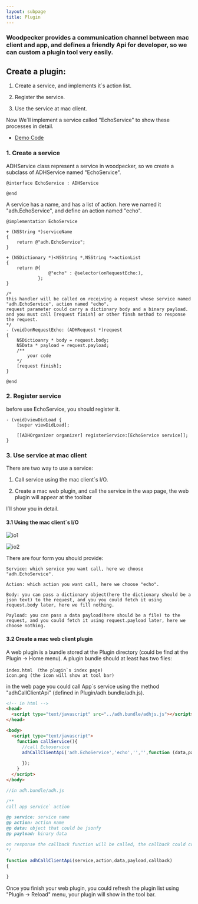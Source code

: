 ```yaml
---
layout: subpage
title: Plugin
---
```


### Woodpecker provides a communication channel between mac client and app, and defines a friendly Api for developer, so we can custom a plugin tool very easily.




## Create a plugin:

 1. Create a service, and implements it`s action list.

 2. Register the service.

 3. Use the service at mac client.



Now We`ll implement a service called "EchoService" to show these processes in detail. 


 - [Demo Code](https://github.com/appwoodpecker/woodpecker-ios)

### 1. Create a service

ADHService class represent a service in woodpecker, so we create a subclass of ADHService named "EchoService".

```
@interface EchoService : ADHService

@end

```

A service has a name, and has a list of action.
here we named it "adh.EchoService", and define an action named "echo".

```
@implementation EchoService

+ (NSString *)serviceName
{
    return @"adh.EchoService";
}

+ (NSDictionary *)<NSString *,NSString *>actionList
{
    return @{
            	@"echo" : @selector(onRequestEcho:), 
            };
}

/*
this handler will be called on receiving a request whose service named "adh.EchoService", action named "echo". 
request parameter could carry a dictionary body and a binary payload.
and you must call [request finish] or other finsh method to response the request.
*/
- (void)onRequestEcho: (ADHRequest *)request
{
    NSDictioanry * body = request.body;
    NSData * payload = request.payload;
    /**
        your code
    */
    [request finish];
}

@end
```

### 2. Register service

before use EchoService, you should register it.

```
- (void)viewDidLoad {
    [super viewDidLoad];

    [[ADHOrganizer organizer] registerService:[EchoService service]];
}
````

### 3. Use service at mac client

There are two way to use a service:

 1. Call service using the mac client`s I/O.

 2. Create a mac web plugin, and call the service in the wap page, the web plugin will appear at the toolbar

I`ll show you in detail.

#### 3.1 Using the mac client`s I/O

![io1](/assets/img/io1.png)

![io2](/assets/img/io2.png)

There are four form you should provide:

	Service: which service you want call, here we choose "adh.EchoService".
	
	Action: which action you want call, here we choose "echo".

	Body: you can pass a dictionary object(here the dictionary should be a json text) to the request, and you you could fetch it using request.body later, here we fill nothing.

	Payload: you can pass a data payload(here should be a file) to the request, and you could fetch it using request.payload later, here we choose nothing.


#### 3.2 Create a mac web client plugin

A web plugin is a bundle stored at the Plugin directory (could be find at the Plugin -> Home menu). 
A plugin bundle should at least has two files:

	index.html （the plugin`s index page)
	icon.png (the icon will show at tool bar)

in the web page you could call App`s service using the method "adhCallClientApi" (defined in Plugin/adh.bundle/adh.js).

``` html
<!-- in html -->
<head>
  <script type="text/javascript" src="../adh.bundle/adhjs.js"></script>
</head>

<body>
  <script type="text/javascript">
    function callService(){
      //call Echoservice
      adhCallClientApi('adh.EchoService','echo','','',function (data,payload){
			
      });
    }
  </script>
</body>
```


``` javascript
//in adh.bundle/adh.js

/**
call app service` action

@p service: service name
@p action: action name
@p data: object that could be jsonfy
@p payload: binary data

on response the callback function will be called, the callback could contains a object and a payload depends on your service implentation
*/

function adhCallClientApi(service,action,data,payload,callback)
{
	
}

```
Once you finish your web plugin, you could refresh the plugin list using "Plugin -> Reload" menu, your plugin will show in the tool bar.


















